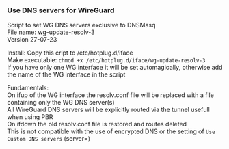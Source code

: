 ### Use DNS servers for WireGuard  

 Script to set WG DNS servers exclusive to DNSMasq  
 File name: wg-update-resolv-3  
 Version 27-07-23
   
 Install: 
  Copy this cript to /etc/hotplug.d/iface  
  Make executable: `chmod +x /etc/hotplug.d/iface/wg-update-resolv-3`  
  If you have only one WG interface it will be set automagically, otherwise add the name of the WG interface in the script  
    
 Fundamentals:  
  On ifup of the WG interface the resolv.conf file will be replaced with a file containing only the WG DNS server(s)  
  All WireGuard DNS servers will be explicitly routed via the tunnel usefull when using PBR  
  On ifdown the old resolv.conf file is restored and routes deleted  
  This is not compatible with the use of encrypted DNS or the setting of `Use Custom DNS servers`  (server=)  



